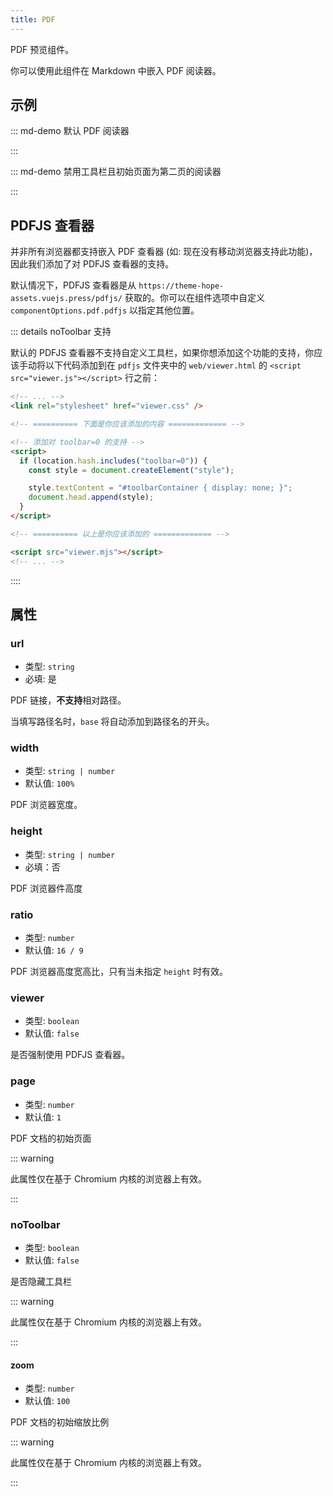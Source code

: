 ```yaml
---
title: PDF
---
```


PDF 预览组件。

你可以使用此组件在 Markdown 中嵌入 PDF 阅读器。

<!-- more -->

## 示例

<!-- #region demo -->

::: md-demo 默认 PDF 阅读器

<PDF url="//theme-hope-assets.vuejs.press/files/sample.pdf" />

:::

::: md-demo 禁用工具栏且初始页面为第二页的阅读器

<PDF url="//theme-hope-assets.vuejs.press/files/sample.pdf" page="2" no-toolbar />

:::

<!-- #endregion demo -->

## PDFJS 查看器

并非所有浏览器都支持嵌入 PDF 查看器 (如: 现在没有移动浏览器支持此功能)，因此我们添加了对 PDFJS 查看器的支持。

默认情况下，PDFJS 查看器是从 `https://theme-hope-assets.vuejs.press/pdfjs/` 获取的。你可以在组件选项中自定义 `componentOptions.pdf.pdfjs` 以指定其他位置。

::: details noToolbar 支持

默认的 PDFJS 查看器不支持自定义工具栏，如果你想添加这个功能的支持，你应该手动将以下代码添加到在 `pdfjs` 文件夹中的 `web/viewer.html` 的 `<script src="viewer.js"></script>` 行之前：

```html
<!-- ... -->
<link rel="stylesheet" href="viewer.css" />

<!-- ========== 下面是你应该添加的内容 ============= -->

<!-- 添加对 toolbar=0 的支持 -->
<script>
  if (location.hash.includes("toolbar=0")) {
    const style = document.createElement("style");

    style.textContent = "#toolbarContainer { display: none; }";
    document.head.append(style);
  }
</script>

<!-- ========== 以上是你应该添加的 ============= -->

<script src="viewer.mjs"></script>
<!-- ... -->
```

::::

## 属性

### url

- 类型: `string`
- 必填: 是

PDF 链接，**不支持**相对路径。

当填写路径名时，`base` 将自动添加到路径名的开头。

### width

- 类型: `string | number`
- 默认值: `100%`

PDF 浏览器宽度。

### height

- 类型: `string | number`
- 必填：否

PDF 浏览器件高度

### ratio

- 类型: `number`
- 默认值: `16 / 9`

PDF 浏览器高度宽高比，只有当未指定 `height` 时有效。

### viewer

- 类型: `boolean`
- 默认值: `false`

是否强制使用 PDFJS 查看器。

### page

- 类型: `number`
- 默认值: `1`

PDF 文档的初始页面

::: warning

此属性仅在基于 Chromium 内核的浏览器上有效。

:::

### noToolbar

- 类型: `boolean`
- 默认值: `false`

是否隐藏工具栏

::: warning

此属性仅在基于 Chromium 内核的浏览器上有效。

:::

#### zoom

- 类型: `number`
- 默认值: `100`

PDF 文档的初始缩放比例

::: warning

此属性仅在基于 Chromium 内核的浏览器上有效。

:::
